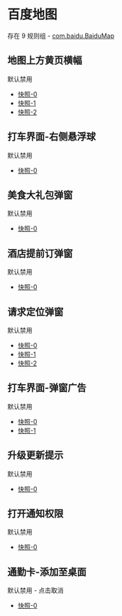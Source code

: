# 百度地图

存在 9 规则组 - [com.baidu.BaiduMap](/src/apps/com.baidu.BaiduMap.ts)

## 地图上方黄页横幅

默认禁用

- [快照-0](https://i.gkd.li/i/12642301)
- [快照-1](https://i.gkd.li/i/12801465)
- [快照-2](https://i.gkd.li/i/12909281)

## 打车界面-右侧悬浮球

默认禁用

- [快照-0](https://i.gkd.li/i/12642307)

## 美食大礼包弹窗

默认禁用

- [快照-0](https://i.gkd.li/i/12642310)

## 酒店提前订弹窗

默认禁用

- [快照-0](https://i.gkd.li/i/12642319)

## 请求定位弹窗

默认禁用

- [快照-0](https://i.gkd.li/i/12660884)
- [快照-1](https://i.gkd.li/i/12660883)
- [快照-2](https://i.gkd.li/i/12909299)

## 打车界面-弹窗广告

默认禁用

- [快照-0](https://i.gkd.li/i/12909300)
- [快照-1](https://i.gkd.li/i/12930699)

## 升级更新提示

默认禁用

- [快照-0](https://i.gkd.li/i/12909385)

## 打开通知权限

默认禁用

- [快照-0](https://i.gkd.li/i/13258995)

## 通勤卡-添加至桌面

默认禁用 - 点击取消

- [快照-0](https://i.gkd.li/i/13439258)

